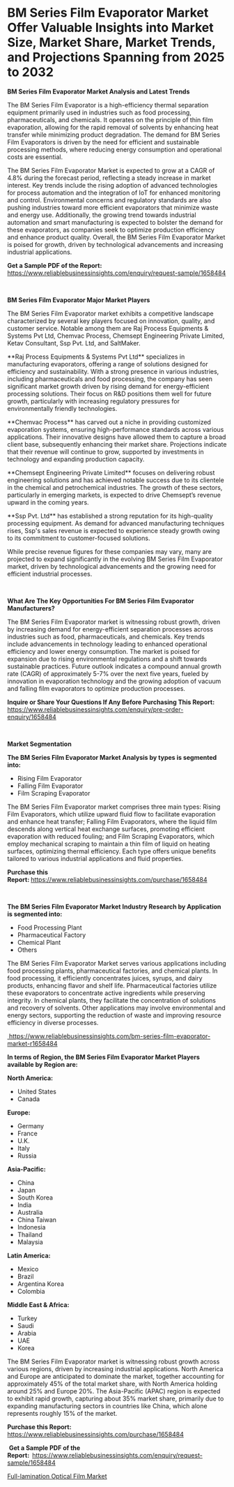 <p><h1>BM Series Film Evaporator Market Offer Valuable Insights into Market Size, Market Share, Market Trends, and Projections Spanning from 2025 to 2032</h1></p><p><strong>BM Series Film Evaporator Market Analysis and Latest Trends</strong></p>
<p><p>The BM Series Film Evaporator is a high-efficiency thermal separation equipment primarily used in industries such as food processing, pharmaceuticals, and chemicals. It operates on the principle of thin film evaporation, allowing for the rapid removal of solvents by enhancing heat transfer while minimizing product degradation. The demand for BM Series Film Evaporators is driven by the need for efficient and sustainable processing methods, where reducing energy consumption and operational costs are essential.</p><p>The BM Series Film Evaporator Market is expected to grow at a CAGR of 4.8% during the forecast period, reflecting a steady increase in market interest. Key trends include the rising adoption of advanced technologies for process automation and the integration of IoT for enhanced monitoring and control. Environmental concerns and regulatory standards are also pushing industries toward more efficient evaporators that minimize waste and energy use. Additionally, the growing trend towards industrial automation and smart manufacturing is expected to bolster the demand for these evaporators, as companies seek to optimize production efficiency and enhance product quality. Overall, the BM Series Film Evaporator Market is poised for growth, driven by technological advancements and increasing industrial applications.</p></p>
<p><strong>Get a Sample PDF of the Report:&nbsp;</strong> <a href="https://www.reliablebusinessinsights.com/enquiry/request-sample/1658484?utm_campaign=3283&utm_medium=2&utm_source=Github&utm_content=ia&utm_term=23032025&utm_id=bm-series-film-evaporator">https://www.reliablebusinessinsights.com/enquiry/request-sample/1658484</a></p>
<p>&nbsp;</p>
<p><strong>BM Series Film Evaporator Major Market Players</strong></p>
<p><p>The BM Series Film Evaporator market exhibits a competitive landscape characterized by several key players focused on innovation, quality, and customer service. Notable among them are Raj Process Equipments & Systems Pvt Ltd, Chemvac Process, Chemsept Engineering Private Limited, Ketav Consultant, Ssp Pvt. Ltd, and SaltMaker.</p><p>**Raj Process Equipments & Systems Pvt Ltd** specializes in manufacturing evaporators, offering a range of solutions designed for efficiency and sustainability. With a strong presence in various industries, including pharmaceuticals and food processing, the company has seen significant market growth driven by rising demand for energy-efficient processing solutions. Their focus on R&D positions them well for future growth, particularly with increasing regulatory pressures for environmentally friendly technologies.</p><p>**Chemvac Process** has carved out a niche in providing customized evaporation systems, ensuring high-performance standards across various applications. Their innovative designs have allowed them to capture a broad client base, subsequently enhancing their market share. Projections indicate that their revenue will continue to grow, supported by investments in technology and expanding production capacity.</p><p>**Chemsept Engineering Private Limited** focuses on delivering robust engineering solutions and has achieved notable success due to its clientele in the chemical and petrochemical industries. The growth of these sectors, particularly in emerging markets, is expected to drive Chemsept’s revenue upward in the coming years.</p><p>**Ssp Pvt. Ltd** has established a strong reputation for its high-quality processing equipment. As demand for advanced manufacturing techniques rises, Ssp's sales revenue is expected to experience steady growth owing to its commitment to customer-focused solutions.</p><p>While precise revenue figures for these companies may vary, many are projected to expand significantly in the evolving BM Series Film Evaporator market, driven by technological advancements and the growing need for efficient industrial processes.</p></p>
<p>&nbsp;</p>
<p><strong>What Are The Key Opportunities For BM Series Film Evaporator Manufacturers?</strong></p>
<p><p>The BM Series Film Evaporator market is witnessing robust growth, driven by increasing demand for energy-efficient separation processes across industries such as food, pharmaceuticals, and chemicals. Key trends include advancements in technology leading to enhanced operational efficiency and lower energy consumption. The market is poised for expansion due to rising environmental regulations and a shift towards sustainable practices. Future outlook indicates a compound annual growth rate (CAGR) of approximately 5-7% over the next five years, fueled by innovation in evaporation technology and the growing adoption of vacuum and falling film evaporators to optimize production processes.</p></p>
<p><strong>Inquire or Share Your Questions If Any Before Purchasing This Report:</strong> <a href="https://www.reliablebusinessinsights.com/enquiry/pre-order-enquiry/1658484?utm_campaign=3283&utm_medium=2&utm_source=Github&utm_content=ia&utm_term=23032025&utm_id=bm-series-film-evaporator">https://www.reliablebusinessinsights.com/enquiry/pre-order-enquiry/1658484</a></p>
<p>&nbsp;</p>
<p><strong>Market Segmentation</strong></p>
<p><strong>The BM Series Film Evaporator Market Analysis by types is segmented into:</strong></p>
<p><ul><li>Rising Film Evaporator</li><li>Falling Film Evaporator</li><li>Film Scraping Evaporator</li></ul></p>
<p><p>The BM Series Film Evaporator market comprises three main types: Rising Film Evaporators, which utilize upward fluid flow to facilitate evaporation and enhance heat transfer; Falling Film Evaporators, where the liquid film descends along vertical heat exchange surfaces, promoting efficient evaporation with reduced fouling; and Film Scraping Evaporators, which employ mechanical scraping to maintain a thin film of liquid on heating surfaces, optimizing thermal efficiency. Each type offers unique benefits tailored to various industrial applications and fluid properties.</p></p>
<p><strong>Purchase this Report:&nbsp;</strong><a href="https://www.reliablebusinessinsights.com/purchase/1658484?utm_campaign=3283&utm_medium=2&utm_source=Github&utm_content=ia&utm_term=23032025&utm_id=bm-series-film-evaporator">https://www.reliablebusinessinsights.com/purchase/1658484</a></p>
<p>&nbsp;</p>
<p><strong>The BM Series Film Evaporator Market Industry Research by Application is segmented into:</strong></p>
<p><ul><li>Food Processing Plant</li><li>Pharmaceutical Factory</li><li>Chemical Plant</li><li>Others</li></ul></p>
<p><p>The BM Series Film Evaporator Market serves various applications including food processing plants, pharmaceutical factories, and chemical plants. In food processing, it efficiently concentrates juices, syrups, and dairy products, enhancing flavor and shelf life. Pharmaceutical factories utilize these evaporators to concentrate active ingredients while preserving integrity. In chemical plants, they facilitate the concentration of solutions and recovery of solvents. Other applications may involve environmental and energy sectors, supporting the reduction of waste and improving resource efficiency in diverse processes.</p></p>
<p><a href="https://www.reliablebusinessinsights.com/bm-series-film-evaporator-market-r1658484?utm_campaign=3283&utm_medium=2&utm_source=Github&utm_content=ia&utm_term=23032025&utm_id=bm-series-film-evaporator">&nbsp;https://www.reliablebusinessinsights.com/bm-series-film-evaporator-market-r1658484</a></p>
<p><strong>In terms of Region, the BM Series Film Evaporator Market Players available by Region are:</strong></p>
<p>
    <p> <strong> North America: </strong>
        <ul>
            <li>United States</li>
            <li>Canada</li>
        </ul>
        </p> 
    <p> <strong> Europe: </strong>
        <ul>
            <li>Germany</li>
            <li>France</li>
            <li>U.K.</li>
            <li>Italy</li>
            <li>Russia</li>
        </ul>
        </p> 
    <p> <strong> Asia-Pacific: </strong>
        <ul>
            <li>China</li>
            <li>Japan</li>
            <li>South Korea</li>
            <li>India</li>
            <li>Australia</li>
            <li>China Taiwan</li>
            <li>Indonesia</li>
            <li>Thailand</li>
            <li>Malaysia</li>
        </ul>
        </p> 
    <p> <strong> Latin America: </strong>
        <ul>
            <li>Mexico</li>
            <li>Brazil</li>
            <li>Argentina Korea</li>
            <li>Colombia</li>
        </ul>
        </p> 
    <p> <strong> Middle East & Africa: </strong>
        <ul>
            <li>Turkey</li>
            <li>Saudi</li>
            <li>Arabia</li>
            <li>UAE</li>
            <li>Korea</li>
        </ul>
    </p>
    </p>
<p><p>The BM Series Film Evaporator market is witnessing robust growth across various regions, driven by increasing industrial applications. North America and Europe are anticipated to dominate the market, together accounting for approximately 45% of the total market share, with North America holding around 25% and Europe 20%. The Asia-Pacific (APAC) region is expected to exhibit rapid growth, capturing about 35% market share, primarily due to expanding manufacturing sectors in countries like China, which alone represents roughly 15% of the market.</p></p>
<p><strong>Purchase this Report: </strong><a href="https://www.reliablebusinessinsights.com/purchase/1658484?utm_campaign=3283&utm_medium=2&utm_source=Github&utm_content=ia&utm_term=23032025&utm_id=bm-series-film-evaporator">https://www.reliablebusinessinsights.com/purchase/1658484</a></p>
<p>&nbsp;<strong>Get a Sample PDF of the Report:&nbsp;&nbsp;</strong><a href="https://www.reliablebusinessinsights.com/enquiry/request-sample/1658484?utm_campaign=3283&utm_medium=2&utm_source=Github&utm_content=ia&utm_term=23032025&utm_id=bm-series-film-evaporator">https://www.reliablebusinessinsights.com/enquiry/request-sample/1658484</a></p>
<p><strong></strong></p>
<p><p><a href="https://github.com/boccalyver5k/Market-Research-Report-List-1/blob/main/full-lamination-optical-film-market.md?utm_campaign=3283&utm_medium=2&utm_source=Github&utm_content=ia&utm_term=23032025&utm_id=bm-series-film-evaporator">Full-lamination Optical Film Market</a></p></p>